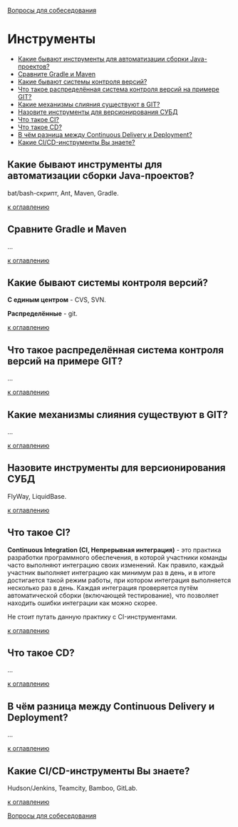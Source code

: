 [Вопросы для собеседования](README.md)

# Инструменты
+ [Какие бывают инструменты для автоматизации сборки Java-проектов?](#Какие-бывают-инструменты-для-автоматизации-сборки-Java-проектов)
+ [Сравните Gradle и Maven](#Сравните-Gradle-и-Maven)
+ [Какие бывают системы контроля версий?](#Какие-бывают-системы-контроля-версий)
+ [Что такое распределённая система контроля версий на примере GIT?](#Что-такое-распределённая-система-контроля-версий-на-примере-GIT)
+ [Какие механизмы слияния существуют в GIT?](#Какие-механизмы-слияния-существуют-в-GIT)
+ [Назовите инструменты для версионирования СУБД](Назовите-инструменты-для-версионирования-СУБД)
+ [Что такое CI?](#Что-такое-CI)
+ [Что такое CD?](#Что-такое-CD)
+ [В чём разница между Continuous Delivery и Deployment?](#В-чём-разница-между-Continuous-Delivery-и-Deployment)
+ [Какие CI/CD-инструменты Вы знаете?](#Какие-CICD-инструменты-Вы-знаете)

## Какие бывают инструменты для автоматизации сборки Java-проектов?

bat/bash-скрипт, Ant, Maven, Gradle. 

[к оглавлению](#Инструменты)

## Сравните Gradle и Maven
...

[к оглавлению](#Инструменты)


## Какие бывают системы контроля версий?
__С единым центром__ - CVS, SVN.

__Распределённые__ - git.

[к оглавлению](#Инструменты)

## Что такое распределённая система контроля версий на примере GIT?
...

[к оглавлению](#Инструменты)

## Какие механизмы слияния существуют в GIT?
...

[к оглавлению](#Инструменты)

## Назовите инструменты для версионирования СУБД
FlyWay, LiquidBase.

[к оглавлению](#Инструменты)

## Что такое CI?
__Continuous Integration (CI, Непрерывная интеграция)__ - это практика разработки программного обеспечения, в которой участники команды часто выполняют интеграцию своих изменений. Как правило, каждый участник выполняет интеграцию как минимум раз в день, и в итоге достигается такой режим работы, при котором интеграция выполняется несколько раз в день. Каждая интеграция проверяется путём автоматической сборки (включающей тестирование), что позволяет находить ошибки интеграции как можно скорее.

Не стоит путать данную практику с CI-инструментами.

[к оглавлению](#Инструменты)

## Что такое CD?
...

[к оглавлению](#Инструменты)

## В чём разница между Continuous Delivery и Deployment?
...

[к оглавлению](#Инструменты)

## Какие CI/CD-инструменты Вы знаете?
Hudson/Jenkins, Teamcity, Bamboo, GitLab.

[к оглавлению](#Инструменты)


[Вопросы для собеседования](README.md)